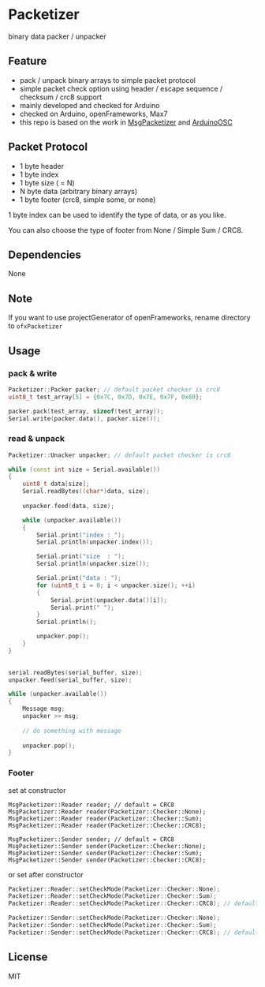 # Packetizer
binary data packer / unpacker


## Feature

- pack / unpack binary arrays to simple packet protocol
- simple packet check option using header / escape sequence / checksum / crc8 support
- mainly developed and checked for Arduino
- checked on Arduino, openFrameworks, Max7
- this repo is based on the work in [MsgPacketizer](https://github.com/hideakitai/MsgPacketizer) and [ArduinoOSC](https://github.com/hideakitai/ArduinoOSC)

## Packet Protocol

- 1 byte header 
- 1 byte index
- 1 byte size ( = N)
- N byte data (arbitrary binary arrays)
- 1 byte footer (crc8, simple some, or none)

1 byte index can be used to identify the type of data, or as you like. 

You can also choose the type of footer from None / Simple Sum / CRC8.



## Dependencies

None



## Note

If you want to use projectGenerator of openFrameworks, rename directory to ```ofxPacketizer```


## Usage

### pack & write

``` c++
Packetizer::Packer packer; // default packet checker is crc8
uint8_t test_array[5] = {0x7C, 0x7D, 0x7E, 0x7F, 0x80};

packer.pack(test_array, sizeof(test_array));
Serial.write(packer.data(), packer.size());
```

### read & unpack

``` c++
Packetizer::Unacker unpacker; // default packet checker is crc8

while (const int size = Serial.available())
{
    uint8_t data[size];
    Serial.readBytes((char*)data, size);
    
    unpacker.feed(data, size);

    while (unpacker.available())
    {
        Serial.print("index : ");
        Serial.println(unpacker.index());

        Serial.print("size  : ");
        Serial.println(unpacker.size());

        Serial.print("data : ");
        for (uint8_t i = 0; i < unpacker.size(); ++i)
        {
            Serial.print(unpacker.data()[i]);
            Serial.print(" ");
        }
        Serial.println();

        unpacker.pop();
    }
}
    

serial.readBytes(serial_buffer, size);
unpacker.feed(serial_buffer, size);

while (unpacker.available())
{
    Message msg;
    unpacker >> msg;
  
    // do something with message
  
    unpacker.pop();
}
```

### Footer

set at constructor

```
MsgPacketizer::Reader reader; // default = CRC8
MsgPacketizer::Reader reader(Packetizer::Checker::None);
MsgPacketizer::Reader reader(Packetizer::Checker::Sum);
MsgPacketizer::Reader reader(Packetizer::Checker::CRC8);

MsgPacketizer::Sender sender; // default = CRC8
MsgPacketizer::Sender sender(Packetizer::Checker::None);
MsgPacketizer::Sender sender(Packetizer::Checker::Sum);
MsgPacketizer::Sender sender(Packetizer::Checker::CRC8);
```

or set after constructor

```c++
Packetizer::Reader::setCheckMode(Packetizer::Checker::None);
Packetizer::Reader::setCheckMode(Packetizer::Checker::Sum);
Packetizer::Reader::setCheckMode(Packetizer::Checker::CRC8); // default

Packetizer::Sender::setCheckMode(Packetizer::Checker::None);
Packetizer::Sender::setCheckMode(Packetizer::Checker::Sum);
Packetizer::Sender::setCheckMode(Packetizer::Checker::CRC8); // default
```


## License

MIT